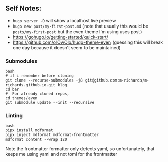 ## Self Notes:
- `hugo server -D` will show a localhost live preview
- `hugo new post/my-first-post.md` (note that usually this would be `posts/my-first-post` but the even theme I'm using uses post)
- https://gohugo.io/getting-started/quick-start/
- https://github.com/olOwOlo/hugo-theme-even (guessing this will break one day because it doesn't seem to be maintained)

### Submodules
```
bash
# if i remember before cloning
git clone --recurse-submodules -j8 git@github.com:m-richards/m-richards.github.io.git blog
cd bar
#  For already cloned repos,
cd themes/even
git submodule update --init --recursive
```

### Linting
```
bash
pipx install mdformat
pipx inject mdformat mdformat-frontmatter
mdformat content --wrap 120
```
Note the frontmatter formatter only detects yaml, so unfortunately, that keeps me using yaml and not toml for the frontmatter